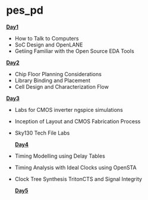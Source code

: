 # pes_pd


[**Day1**](https://github.com/KKiranR/Pes_pd/tree/main/day1)
- How to Talk to Computers
- SoC Design and OpenLANE
- Getiing Familiar with the Open Source EDA Tools
 
[**Day2**](https://github.com/KKiranR/Pes_pd/tree/main/day2)
- Chip Floor Planning Considerations
- Library Binding and Placement
- Cell Design and Characterization Flow
  
[**Day3**](https://github.com/KKiranR/Pes_pd/tree/main/day3)
- Labs for CMOS inverter ngspice simulations
- Inception of Layout and CMOS Fabrication Process
- Sky130 Tech File Labs
  
  [**Day4**](https://github.com/KKiranR/Pes_pd/tree/main/day4)
- Timing Modelling using Delay Tables
- Timing Analysis with Ideal Clocks using OpenSTA
- Clock Tree Synthesis TritonCTS and Signal Integrity
  
  [**Day5**](https://github.com/KKiranR/Pes_pd/)

